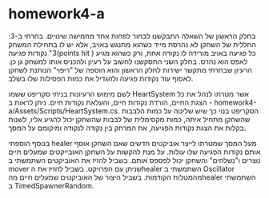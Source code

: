 # homework4-a
בחלק הראשון של השאלה התבקשנו לבחור לפחות אחד מחמישה שינויים. בחרתי ב-3:
החללית של השחקן לא נהרסת מייד כשהוא מתנגש באויב, אלא יש לו בתחילת המשחק 3" נקודות
פגיעה(points hit ) כל פגיעה באויב מורידה לו נקודה אחת, ורק כשהוא מגיע לאפס הוא נהרס.
בחלק השני התסקשנו לחשוב על רעיון ולהכניס אותו למשחק גן כן. הרעיון שבחרתי מתקשר ישירות לחלק הראשון והוא הוספה של "ריפוי" הנותנת לשחקן לאסוף עוד נקודות פגיעה ולהגדיל את כמות הפסילות שלו בשלב.

לשם מימוש הרעיונות בניתי סקריפט ששמו HeartSystem אשר מטרתו לנהל את כל הצגת החיים, הורדת נקודות חיים, והעלאת נקודות חיים. ניתן לראות ב - homework4-a/Assets/Scripts/HeartSystem.cs.
הסקריפט בנוי כך שיש שליטה על כמות הלבבות שהשחקן מתחיל איתה, כמות מקסימלית של לבבות שהשחקן יכול להגיע אליו, לשנות בקלות את הצגת נקודות הפגיעה, את המרחק בין נקודה לנקודה ומיקומם על המסך.

בנוסף הוספתי healer מעל המסך שמטרתו לייצר אוביקטים חדשים שאם השחקן אוסף אותם נקודות הפגיעה שלו עולות. על מנת להקשות על השחקן האובייקטים שמעלים חיים נוצרים ו"נשלחים" והשחקן יכול לפספס אותם.
בשביל להזיז את האוביקטים השתמשתי ב mover שניתן עם הפרויקט. בשביל להזיז את הhealer השתמשתי ב Oscillator מהמטלות הקודמות. בשביל היצור של האוביקטים שמעלים חיים מהhealer השתמשתי ב TimedSpawnerRandom.
